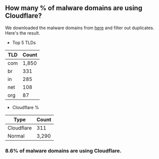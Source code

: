 ## How many % of malware domains are using Cloudflare?


We downloaded the malware domains from [here](https://urlhaus.abuse.ch) and filter out duplicates.
Here's the result.


[//]: # (start replacement)


- Top 5 TLDs

| TLD | Count |
| --- | --- |
| com | 1,850 |
| br | 331 |
| in | 285 |
| net | 108 |
| org | 87 |


- Cloudflare %

| Type | Count |
| --- | --- |
| Cloudflare | 311 |
| Normal | 3,290 |


### 8.6% of malware domains are using Cloudflare.